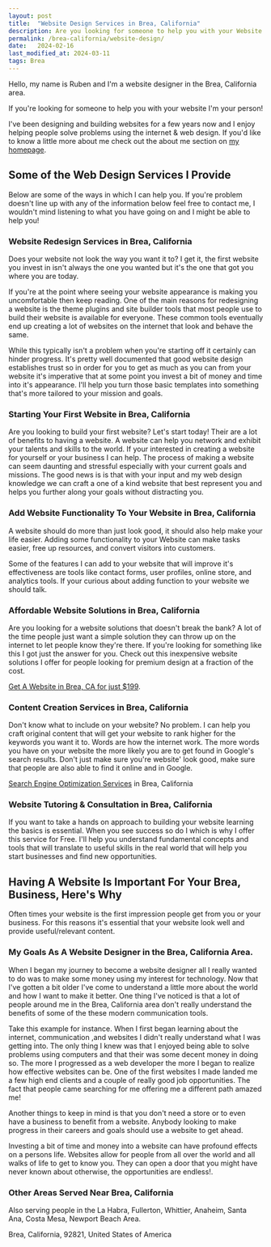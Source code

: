 ```yaml
---
layout: post
title:  "Website Design Services in Brea, California"
description: Are you looking for someone to help you with your Website in the Brea, California area? - Click Here To Get Helpful Expert Website Services
permalink: /brea-california/website-design/
date:   2024-02-16
last_modified_at: 2024-03-11
tags: Brea
---
```

Hello, my name is Ruben and I'm a website designer in the Brea, California area.

If you're looking for someone to help you with your website I'm your person!

I've been designing and building websites for a few years now and I enjoy helping people solve problems using the internet & web design. If you'd like to know a little more about me check out the about me section on <a href="/">my homepage</a>.

## Some of the Web Design Services I Provide
Below are some of the ways in which I can help you. If you're problem doesn't line up with any of the information below feel free to contact me, I wouldn't mind listening to what you have going on and I might be able to help you!

### Website Redesign Services in Brea, California
Does your website not look the way you want it to? I get it, the first website you invest in isn't always the one you  wanted but it's the one that got you where you are today.

If you're at the point where seeing your website appearance is making you uncomfortable then keep reading. One of the main reasons for redesigning a website is the theme plugins and site builder tools that most people use to build their website is available for everyone. These common tools eventually end up creating a lot of websites on the internet that look and behave the same. 

While this typically isn't a problem when you're starting off it certainly can hinder progress. It's pretty well documented that good website design establishes trust so in order for you to get as much as you can from your website it's imperative that at some point you invest a bit of money and time into it's appearance. I'll help you turn those basic templates into something that's more tailored to your mission and goals.

### Starting Your First Website in Brea, California
Are you looking to build your first website? Let's start today! Their are a lot of benefits to having a website. A website can help you network and exhibit your talents and skills to the world. If your interested in creating a website for yourself or your business I can help.  The process of making a website can seem daunting and stressful especially with your current goals and missions. The good news is is that with your input and my web design knowledge we can craft a one of a kind website that best represent you and helps you further along your goals without distracting you. 

### Add Website Functionality To Your Website in Brea, California
A website should do more than just look good, it should also help make your life easier. Adding some functionality to your Website can make tasks easier, free up resources, and convert visitors into customers. 

Some of the features I can add to your website that will improve it's effectiveness are tools like contact forms, user profiles, online store, and analytics tools. If your curious about adding function to your website we should talk.

### Affordable Website Solutions in Brea, California
Are you looking for a website solutions that doesn't break the bank? A lot of the time people just want a simple solution they can throw up on the internet to let people know they're there. If you're looking for something like this I got just the answer for you.  Check out this inexpensive website solutions I offer for people looking for premium design at a fraction of the cost.

<a href="/brea-california/get-website-$199/" target="_blank">Get A Website in Brea, CA for just $199</a>.

### Content Creation Services in Brea, California
Don't know what to include on your website? No problem. I can help you craft original content that will get your website to rank higher for the keywords you want it to. Words are how the internet work. The more words you have on your website the more likely you are to get found in Google's search results. Don't just make sure you're website' look good, make sure that people are also able to find it online and in Google.

<a href="/brea-california/search-engine-optimization/" target="_blank">Search Engine Optimization Services</a> in Brea, California

### Website Tutoring & Consultation in Brea, California
If you want to take a hands on approach to building your website learning the basics is essential. When you see success so do I which is why I offer this service for Free.  I'll help you understand fundamental concepts and tools that will translate to useful skills in the real world that will help you start businesses and find new opportunities.

## Having A Website Is Important For Your Brea, Business, Here's Why
Often times your website is the first impression people get from you or your business. For this reasons it's essential that your website look well and provide useful/relevant content.  

### My Goals As A Website Designer in the Brea, California Area.
When I began my journey to become a website designer all I really wanted to do was to make some money using my interest for technology. Now that I've gotten a bit older I've come to understand a little more about the world and how I want to make it better. One thing I've noticed is that a lot of people around me in the Brea, California area don't really understand the benefits of some of the these modern communication tools.

Take this example for instance. When I first began learning about the internet, communication ,and websites I didn't really understand what I was getting into. The only thing I knew was that I enjoyed being able to solve problems using computers and that their was some decent money in doing so. The more I progressed as a web developer the more I began to realize how effective websites can be. One of the first websites I made landed me a few high end clients and a couple of really good job opportunities. The fact that people came searching for me offering me a different path amazed me!

Another things to keep in mind is that you don't need a store or to even have a business to benefit from a website. Anybody looking to make progress in their careers and goals should use a website to get ahead.

Investing a bit of time and money into a website can have profound effects on a persons life.  Websites allow for people from all over the world and all walks of life to get to know you. They can open a door that you might have never known about otherwise, the opportunities are endless!.

### Other Areas Served Near Brea, California
Also serving people in the La Habra, Fullerton, Whittier, Anaheim, Santa Ana, Costa Mesa, Newport Beach Area.

Brea, California, 92821, United States of America

